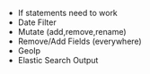 
- If statements need to work
- Date Filter
- Mutate (add,remove,rename)
- Remove/Add Fields (everywhere)
- GeoIp
- Elastic Search Output
